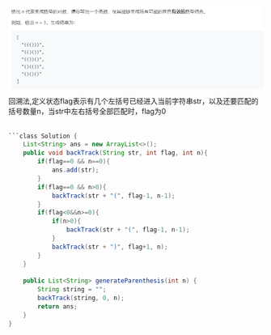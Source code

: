 <img src="./pictures/Annotation 2020-04-07 151944.png"  div align=center />


回溯法,定义状态flag表示有几个左括号已经进入当前字符串str，以及还要匹配的括号数量n，当str中左右括号全部匹配时，flag为0

```java

```class Solution {
    List<String> ans = new ArrayList<>();
    public void backTrack(String str, int flag, int n){
        if(flag==0 && n==0){
            ans.add(str);
        }
        if(flag==0 && n>0){
            backTrack(str + "(", flag-1, n-1);
        }
        if(flag<0&&n>=0){
            if(n>0){
                backTrack(str + "(", flag-1, n-1);
            }
            backTrack(str + ")", flag+1, n);
        }
    }

    public List<String> generateParenthesis(int n) {
        String string = "";
        backTrack(string, 0, n);
        return ans;
    }
}
